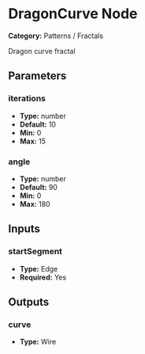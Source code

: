 
# DragonCurve Node

**Category:** Patterns / Fractals

Dragon curve fractal

## Parameters


### iterations
- **Type:** number
- **Default:** 10
- **Min:** 0
- **Max:** 15



### angle
- **Type:** number
- **Default:** 90
- **Min:** 0
- **Max:** 180



## Inputs


### startSegment
- **Type:** Edge
- **Required:** Yes



## Outputs


### curve
- **Type:** Wire




